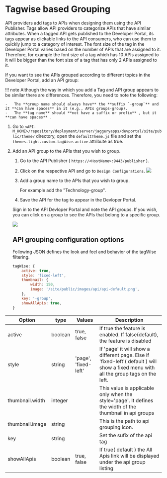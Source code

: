 # Tagwise based Grouping

API providers add tags to APIs when designing them using the API Publisher. Tags allow API providers to categorize APIs that have similar attributes. When a tagged API gets published to the Developer Portal, its tags appear as clickable links to the API consumers, who can use them to quickly jump to a category of interest. The font size of the tag in the Developer Portal varies based on the number of APIs that are assigned to it. Therefore, for example the font size of a tag which has 10 APIs assigned to it will be bigger than the font size of a tag that has only 2 APIs assigned to it.

If you want to see the APIs grouped according to different topics in the Developer Portal, add an API group:

!!! note
    Although the way in which you add a Tag and API group appears to be similar there are differences. Therefore, you need to note the following:

    -   The **group name should always have** the **suffix `-group`** and it **can have spaces** in it (e.g., APIs groups-group).
    -   The **tag name** should **not have a suffix or prefix** , but it **can have spaces** .


1.  Go to  `<API-M_HOME>/repository/deployment/server/jaggeryapps/devportal/site/public/theme/` directory, open the `defaultTheme.js` file and set the `themes.light.custom.tagWise.active` attribute as true.
2.  Add an API group to the APIs that you wish to group.
    1.  Go to the API Publisher ( `https://<HostName>:9443/publisher` ).
    2.  Click on the respective API and go to `Design Configurations`.
    [ ![]({{base_path}}/assets/img/learn/categorizing-and-grouping-apis-publisher.png) ]({{base_path}}/assets/img/learn/categorizing-and-grouping-apis-publisher.png)
    3.  Add a group name to the APIs that you wish to group.

        For example add the "Technology-group".

    4.  Save the API for the tag to appear in the Devloper Portal.


    Sign in to the API Devloper Portal and note the API groups.
    If you wish, you can click on a group to see the APIs that belong to a specific group.

    [ ![]({{base_path}}/assets/img/learn/categorizing-and-grouping-apis-group-list-view.png) ]({{base_path}}/assets/img/learn/categorizing-and-grouping-apis-group-list-view.png)

    ## API grouping configuration options

    Following JSON defines the look and feel and behavior of the tagWise filtering.

    ``` js
    tagWise: {
        active: true,
        style: 'fixed-left', 
        thumbnail: {
            width: 150,
            image: '/site/public/images/api/api-default.png',
        },
        key: '-group',
        showAllApis: true,
    }
    ```

| Option | type | Values | Description |
| ------ | -- | ----------- | ----------- |
| active | boolean | true, false | If true the feature is enabled. If false(default), the feature is disabled  |
| style   | string | 'page', 'fixed-left' | If 'page' it will show a different page. Else if 'fixed-left'( default ) will show a fixed menu with all the group tags on the left.  |
|thumbnail.width | integer | |  This value is applicable only when the style='page'. It defines the width of the thumbnail in api groups |
| thumbnail.image | string | | This is the path to api grouping icon. |
| key | string | | Set the sufix of the api tag |
| showAllApis | boolean | true, false | If true( default ) the All Apis link will be displayed under the api group listing |






